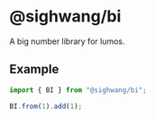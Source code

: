 # @sighwang/bi

A big number library for lumos.

## Example

```ts
import { BI } from "@sighwang/bi";

BI.from(1).add(1);
```
